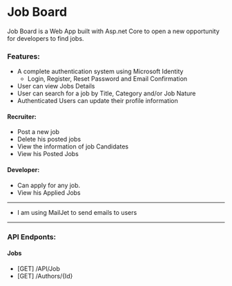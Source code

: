 # Job Board

Job Board is a Web App built with Asp.net Core to open a new opportunity for developers to find jobs.

### Features:
- A complete authentication system using Microsoft Identity
    - Login, Register, Reset Password and Email Confirmation
- User can view Jobs Details
- User can search for a job by Title, Category and/or Job Nature 
- Authenticated Users can update their profile information 

#### Recruiter:
- Post a new job
- Delete his posted jobs
- View the information of job Candidates
- View his Posted Jobs

#### Developer:
- Can apply for any job.
- View his Applied Jobs

<hr>

* I am using MailJet to send emails to users

<hr>

### API Endponts:
#### Jobs
- [GET] /API/Job
- [GET] /Authors/{Id}
